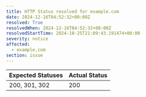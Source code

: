 ```yaml
---
title: HTTP Status resolved for example.com
date: 2024-12-16T04:52:32+00:00Z
resolved: True
resolvedWhen: 2024-12-16T04:52:32+00:00Z
resolvedStartTime: 2024-10-25T21:09:43.191474+00:00
severity: notice
affected:
  - example.com
section: issue
---
```


| Expected Statuses | Actual Status  |
|-------------------|----------------|
| 200, 301, 302 | 200 |
